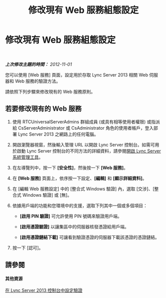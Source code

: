 ﻿---
title: 修改現有 Web 服務組態設定
TOCTitle: 修改現有 Web 服務組態設定
ms:assetid: bd9c7aa5-d31c-4fab-b31d-8baae26b1296
ms:mtpsurl: https://technet.microsoft.com/zh-tw/library/Gg182580(v=OCS.15)
ms:contentKeyID: 49292152
ms.date: 08/24/2015
mtps_version: v=OCS.15
ms.translationtype: HT
---

# 修改現有 Web 服務組態設定

 

_**上次修改主題的時間：** 2012-11-01_

您可以使用 \[Web 服務\] 頁面，設定用於存取 Lync Server 2013 相關 Web 伺服器和 Web 服務的驗證方法。

請依照下列步驟來修改現有的 Web 服務原則。

## 若要修改現有的 Web 服務

1.  使用 RTCUniversalServerAdmins 群組成員 (或具有相等使用者權限) 或指派給 CsServerAdministrator 或 CsAdministrator 角色的使用者帳戶，登入部署 Lync Server 2013 之網路上的任何電腦。

2.  開啟瀏覽器視窗，然後輸入管理 URL 以開啟 Lync Server 控制台。如需可用於啟動 Lync Server 控制台的不同方法的詳細資料，請參閱[開啟 Lync Server 系統管理工具](lync-server-2013-open-lync-server-administrative-tools.md)。

3.  在左導覽列中，按一下 **\[安全性\]**，然後按一下 **\[Web 服務\]**。

4.  在 **\[Web 服務\]** 頁面上，依序按一下設定、**\[編輯\]** 和 **\[顯示詳細資料\]**。

5.  在 \[編輯 Web 服務設定\] 中的 \[整合式 Windows 驗證\] 內，選取 \[交涉\]、\[整合式 Windows 驗證\] 或 \[無\]。

6.  依據用戶端的功能和您環境中的支援，選取下列其中一個或多個項目：
    
      - **\[啟用 PIN 驗證\]** 可允許使用 PIN 號碼來驗證用戶端。
    
      - **\[啟用憑證驗證\]** 以讓集區中的伺服器核發憑證給用戶端。
    
      - **\[啟用憑證鏈結下載\]** 可讓看到驗證憑證的伺服器下載該憑證的憑證鏈結。

7.  按一下 \[認可\]。

## 請參閱

#### 其他資源

[在 Lync Server 2013 控制台中設定驗證](lync-server-2013-configuring-authentication-in-the-lync-server-control-panel.md)

